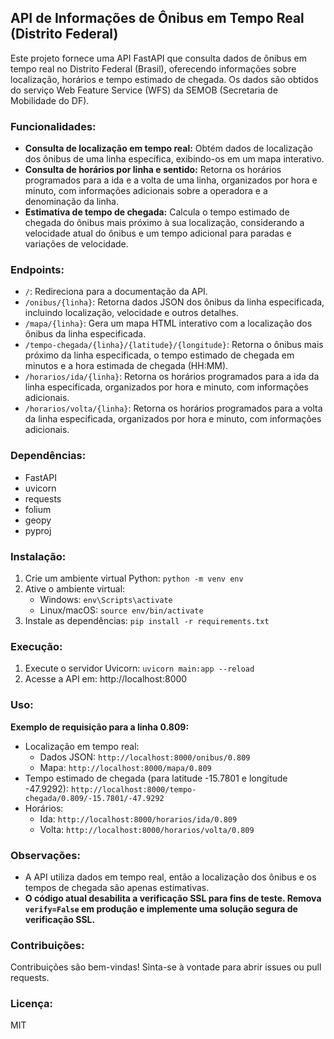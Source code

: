 ## API de Informações de Ônibus em Tempo Real (Distrito Federal)

Este projeto fornece uma API FastAPI que consulta dados de ônibus em tempo real no Distrito Federal (Brasil), oferecendo informações sobre localização, horários e tempo estimado de chegada. Os dados são obtidos do serviço Web Feature Service (WFS) da SEMOB (Secretaria de Mobilidade do DF).

### Funcionalidades:

* **Consulta de localização em tempo real:** Obtém dados de localização dos ônibus de uma linha específica, exibindo-os em um mapa interativo.
* **Consulta de horários por linha e sentido:**  Retorna os horários programados para a ida e a volta de uma linha, organizados por hora e minuto, com informações adicionais sobre a operadora e a denominação da linha.
* **Estimativa de tempo de chegada:** Calcula o tempo estimado de chegada do ônibus mais próximo à sua localização, considerando a velocidade atual do ônibus e um tempo adicional para paradas e variações de velocidade.

### Endpoints:

* `/`: Redireciona para a documentação da API.
* `/onibus/{linha}`: Retorna dados JSON dos ônibus da linha especificada, incluindo localização, velocidade e outros detalhes.
* `/mapa/{linha}`: Gera um mapa HTML interativo com a localização dos ônibus da linha especificada.
* `/tempo-chegada/{linha}/{latitude}/{longitude}`: Retorna o ônibus mais próximo da linha especificada, o tempo estimado de chegada em minutos e a hora estimada de chegada (HH:MM).
* `/horarios/ida/{linha}`: Retorna os horários programados para a ida da linha especificada, organizados por hora e minuto, com informações adicionais.
* `/horarios/volta/{linha}`: Retorna os horários programados para a volta da linha especificada, organizados por hora e minuto, com informações adicionais.

### Dependências:

* FastAPI
* uvicorn
* requests
* folium
* geopy
* pyproj

### Instalação:

1. Crie um ambiente virtual Python: `python -m venv env`
2. Ative o ambiente virtual: 
   - Windows: `env\Scripts\activate`
   - Linux/macOS: `source env/bin/activate`
3. Instale as dependências: `pip install -r requirements.txt`

### Execução:

1. Execute o servidor Uvicorn: `uvicorn main:app --reload`
2. Acesse a API em: http://localhost:8000

### Uso:

**Exemplo de requisição para a linha 0.809:**

* Localização em tempo real: 
    - Dados JSON: `http://localhost:8000/onibus/0.809`
    - Mapa: `http://localhost:8000/mapa/0.809`
* Tempo estimado de chegada (para latitude -15.7801 e longitude -47.9292): 
  `http://localhost:8000/tempo-chegada/0.809/-15.7801/-47.9292`
* Horários:
    - Ida: `http://localhost:8000/horarios/ida/0.809`
    - Volta: `http://localhost:8000/horarios/volta/0.809`

### Observações:

* A API utiliza dados em tempo real, então a localização dos ônibus e os tempos de chegada são apenas estimativas.
* **O código atual desabilita a verificação SSL para fins de teste. Remova `verify=False` em produção e implemente uma solução segura de verificação SSL.**

### Contribuições:

Contribuições são bem-vindas! Sinta-se à vontade para abrir issues ou pull requests.

### Licença:

MIT
